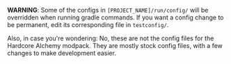 **WARNING**: Some of the configs in `[PROJECT_NAME]/run/config/` will be overridden when running gradle commands. If you want a config change to be permanent, edit its corresponding file in `testconfig/`.

Also, in case you're wondering: No, these are not the config files for the Hardcore Alchemy modpack. They are mostly stock config files, with a few changes to make development easier.
